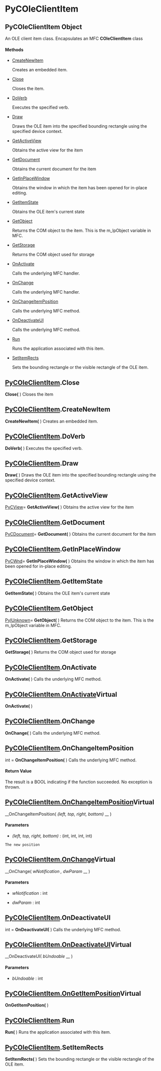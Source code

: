 # PyCOleClientItem

## PyCOleClientItem Object

An OLE client item class.  Encapsulates an MFC __COleClientItem__ class

#### Methods


  - [CreateNewItem](PyCOleClientItem.md#pycoleclientitemcreatenewitem)

    Creates an embedded item.&nbsp;

  - [Close](PyCOleClientItem.md#pycoleclientitemclose)

    Closes the item.&nbsp;

  - [DoVerb](PyCOleClientItem.md#pycoleclientitemdoverb)

    Executes the specified verb.&nbsp;

  - [Draw](PyCOleClientItem.md#pycoleclientitemdraw)

    Draws the OLE item into the specified bounding rectangle using the specified device context.&nbsp;

  - [GetActiveView](PyCOleClientItem.md#pycoleclientitemgetactiveview)

    Obtains the active view for the item&nbsp;

  - [GetDocument](PyCOleClientItem.md#pycoleclientitemgetdocument)

    Obtains the current document for the item&nbsp;

  - [GetInPlaceWindow](PyCOleClientItem.md#pycoleclientitemgetinplacewindow)

    Obtains the window in which the item has been opened for in-place editing.&nbsp;

  - [GetItemState](PyCOleClientItem.md#pycoleclientitemgetitemstate)

    Obtains the OLE item's current state&nbsp;

  - [GetObject](PyCOleClientItem.md#pycoleclientitemgetobject)

    Returns the COM object to the item.  This is the m_lpObject variable in MFC.&nbsp;

  - [GetStorage](PyCOleClientItem.md#pycoleclientitemgetstorage)

    Returns the COM object used for storage&nbsp;

  - [OnActivate](PyCOleClientItem.md#pycoleclientitemonactivate)

    Calls the underlying MFC handler.&nbsp;

  - [OnChange](PyCOleClientItem.md#pycoleclientitemonchange)

    Calls the underlying MFC handler.&nbsp;

  - [OnChangeItemPosition](PyCOleClientItem.md#pycoleclientitemonchangeitemposition)

    Calls the underlying MFC method.&nbsp;

  - [OnDeactivateUI](PyCOleClientItem.md#pycoleclientitemondeactivateui)

    Calls the underlying MFC method.&nbsp;

  - [Run](PyCOleClientItem.md#pycoleclientitemrun)

    Runs the application associated with this item.&nbsp;

  - [SetItemRects](PyCOleClientItem.md#pycoleclientitemsetitemrects)

    Sets the bounding rectangle or the visible rectangle of the OLE item.&nbsp;

## [PyCOleClientItem](#pycoleclientitem).Close

 __Close(__ )
Closes the item

## [PyCOleClientItem](#pycoleclientitem).CreateNewItem

 __CreateNewItem(__ )
Creates an embedded item.

## [PyCOleClientItem](#pycoleclientitem).DoVerb

 __DoVerb(__ )
Executes the specified verb.

## [PyCOleClientItem](#pycoleclientitem).Draw

 __Draw(__ )
Draws the OLE item into the specified bounding rectangle using the specified device context.

## [PyCOleClientItem](#pycoleclientitem).GetActiveView

[PyCView](#pycview)= __GetActiveView(__ )
Obtains the active view for the item

## [PyCOleClientItem](#pycoleclientitem).GetDocument

[PyCDocument](#pycdocument)= __GetDocument(__ )
Obtains the current document for the item

## [PyCOleClientItem](#pycoleclientitem).GetInPlaceWindow

[PyCWnd](#pycwnd)= __GetInPlaceWindow(__ )
Obtains the window in which the item has been opened for in-place editing.

## [PyCOleClientItem](#pycoleclientitem).GetItemState

 __GetItemState(__ )
Obtains the OLE item's current state

## [PyCOleClientItem](#pycoleclientitem).GetObject

[PyIUnknown](#pyiunknown)= __GetObject(__ )
Returns the COM object to the item.  This is the m_lpObject variable in MFC.

## [PyCOleClientItem](#pycoleclientitem).GetStorage

 __GetStorage(__ )
Returns the COM object used for storage

## [PyCOleClientItem](#pycoleclientitem).OnActivate

 __OnActivate(__ )
Calls the underlying MFC method.

## [PyCOleClientItem.OnActivate](#pycoleclientitem)Virtual

 __OnActivate(__ )


## [PyCOleClientItem](#pycoleclientitem).OnChange

 __OnChange(__ )
Calls the underlying MFC method.

## [PyCOleClientItem](#pycoleclientitem).OnChangeItemPosition

int = __OnChangeItemPosition(__ )
Calls the underlying MFC method.

#### Return Value
The result is a BOOL indicating if the function succeeded.  No exception is thrown.

## [PyCOleClientItem.OnChangeItemPosition](#pycoleclientitem)Virtual

 __OnChangeItemPosition( *(left, top, right, bottom)* __ )


#### Parameters


  -  *(left, top, right, bottom)* : (int, int, int, int)

    The new position

## [PyCOleClientItem.OnChange](#pycoleclientitem)Virtual

 __OnChange( *wNotification*  *, dwParam* __ )


#### Parameters


  -  *wNotification* : int

    

  -  *dwParam* : int

    

## [PyCOleClientItem](#pycoleclientitem).OnDeactivateUI

int = __OnDeactivateUI(__ )
Calls the underlying MFC method.

## [PyCOleClientItem.OnDeactivateUI](#pycoleclientitem)Virtual

 __OnDeactivateUI( *bUndoable* __ )


#### Parameters


  -  *bUndoable* : int

    

## [PyCOleClientItem.OnGetItemPosition](#pycoleclientitem)Virtual

 __OnGetItemPosition(__ )


## [PyCOleClientItem](#pycoleclientitem).Run

 __Run(__ )
Runs the application associated with this item.

## [PyCOleClientItem](#pycoleclientitem).SetItemRects

 __SetItemRects(__ )
Sets the bounding rectangle or the visible rectangle of the OLE item.